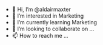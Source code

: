- 👋 Hi, I’m @aldairmaxter
- 👀 I’m interested in Marketing
- 🌱 I’m currently learning Marketing
- 💞️ I’m looking to collaborate on ...
- 📫 How to reach me ...

<!---
aldairmaxter/aldairmaxter is a ✨ special ✨ repository because its `README.md` (this file) appears on your GitHub profile.
You can click the Preview link to take a look at your changes.
--->
